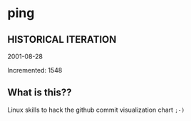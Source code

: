 # ping

## HISTORICAL ITERATION
2001-08-28

Incremented: 1548

## What is this?? 
Linux skills to hack the github commit visualization chart `;-)`
